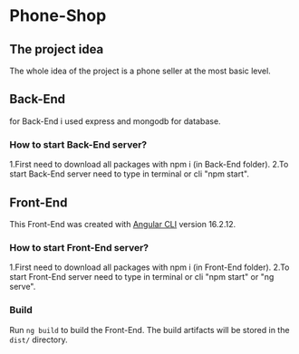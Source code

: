# Phone-Shop

## The project idea
The whole idea of ​​the project is a phone seller at the most basic level.


## Back-End
for Back-End i used express and mongodb for database.


### How to start Back-End server?
1.First need to download all packages with npm i (in Back-End folder).
2.To start Back-End server need to type in terminal or cli "npm start".


## Front-End
This Front-End was created with [Angular CLI](https://github.com/angular/angular-cli) version 16.2.12.


### How to start Front-End server?
1.First need to download all packages with npm i (in Front-End folder).
2.To start Front-End server need to type in terminal or cli "npm start" or "ng serve".

### Build
Run `ng build` to build the Front-End. The build artifacts will be stored in the `dist/` directory.
